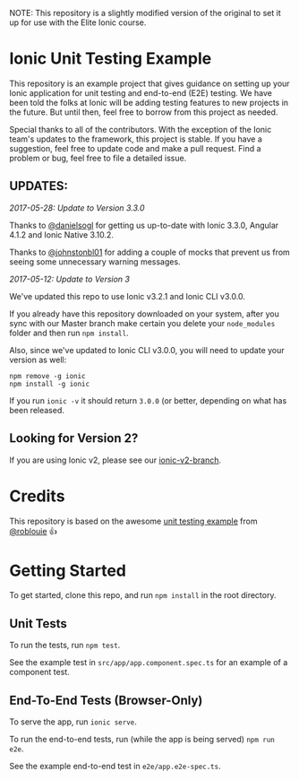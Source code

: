 NOTE: This repository is a slightly modified version of the original to set it up for use with the Elite Ionic course.

Ionic Unit Testing Example
=====================

This repository is an example project that gives guidance on setting up your Ionic application for unit testing and end-to-end (E2E) testing. We have been told the folks at Ionic will be adding testing features to new projects in the future. But until then, feel free to borrow from this project as needed.

Special thanks to all of the contributors. With the exception of the Ionic team's updates to the framework, this project is stable. If you have a suggestion, feel free to update code and make a pull request. Find a problem or bug, feel free to file a detailed issue. 

UPDATES:
--------
*2017-05-28: Update to Version 3.3.0*

Thanks to [@danielsogl](https://github.com/danielsogl/) for getting us up-to-date with Ionic 3.3.0, Angular 4.1.2 and Ionic Native 3.10.2.

Thanks to [@johnstonbl01](https://github.com/johnstonbl01/) for adding a couple of mocks that prevent us from seeing some unnecessary warning messages.

*2017-05-12: Update to Version 3* 

We've updated this repo to use Ionic v3.2.1 and Ionic CLI v3.0.0.

If you already have this repository downloaded on your system, after you sync with our Master branch make certain you delete your `node_modules` folder and then run `npm install`.

Also, since we've updated to Ionic CLI v3.0.0, you will need to update your version as well:
```
npm remove -g ionic
npm install -g ionic
```
If you run `ionic -v` it should return `3.0.0` (or better, depending on what has been released.

Looking for Version 2?
----------------------

If you are using Ionic v2, please see our [ionic-v2-branch](https://github.com/ionic-team/ionic-unit-testing-example/tree/ionic-v2-branch).


Credits
=====================

This repository is based on the awesome [unit testing example](https://github.com/roblouie/unit-testing-demo) from [@roblouie](https://github.com/roblouie/) :thumbsup:

Getting Started
===============

To get started, clone this repo, and run `npm install` in the root directory.

Unit Tests
----------

To run the tests, run `npm test`.

See the example test in `src/app/app.component.spec.ts` for an example of a component test.

End-To-End Tests (Browser-Only)
-------------------------------

To serve the app, run `ionic serve`.

To run the end-to-end tests, run (while the app is being served) `npm run e2e`.

See the example end-to-end test in `e2e/app.e2e-spec.ts`.
